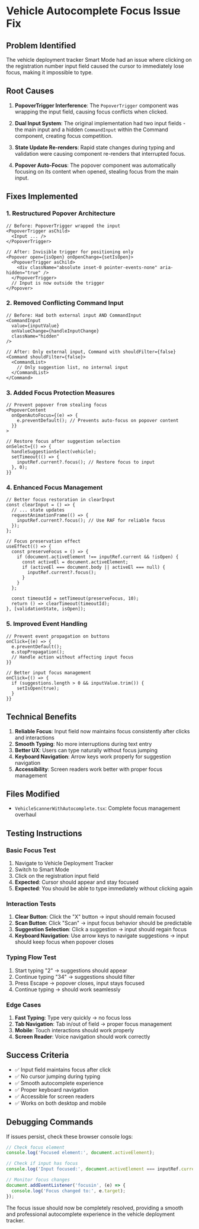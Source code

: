 # Vehicle Autocomplete Focus Issue Fix

## Problem Identified

The vehicle deployment tracker Smart Mode had an issue where clicking on the registration number input field caused the cursor to immediately lose focus, making it impossible to type.

## Root Causes

1. **PopoverTrigger Interference**: The `PopoverTrigger` component was wrapping the input field, causing focus conflicts when clicked.

2. **Dual Input System**: The original implementation had two input fields - the main input and a hidden `CommandInput` within the Command component, creating focus competition.

3. **State Update Re-renders**: Rapid state changes during typing and validation were causing component re-renders that interrupted focus.

4. **Popover Auto-Focus**: The popover component was automatically focusing on its content when opened, stealing focus from the main input.

## Fixes Implemented

### 1. Restructured Popover Architecture
```tsx
// Before: PopoverTrigger wrapped the input
<PopoverTrigger asChild>
  <Input ... />
</PopoverTrigger>

// After: Invisible trigger for positioning only
<Popover open={isOpen} onOpenChange={setIsOpen}>
  <PopoverTrigger asChild>
    <div className="absolute inset-0 pointer-events-none" aria-hidden="true" />
  </PopoverTrigger>
  // Input is now outside the trigger
</Popover>
```

### 2. Removed Conflicting Command Input
```tsx
// Before: Had both external input AND CommandInput
<CommandInput 
  value={inputValue}
  onValueChange={handleInputChange}
  className="hidden"
/>

// After: Only external input, Command with shouldFilter={false}
<Command shouldFilter={false}>
  <CommandList>
    // Only suggestion list, no internal input
  </CommandList>
</Command>
```

### 3. Added Focus Protection Measures
```tsx
// Prevent popover from stealing focus
<PopoverContent 
  onOpenAutoFocus={(e) => {
    e.preventDefault(); // Prevents auto-focus on popover content
  }}
>

// Restore focus after suggestion selection
onSelect={() => {
  handleSuggestionSelect(vehicle);
  setTimeout(() => {
    inputRef.current?.focus(); // Restore focus to input
  }, 0);
}}
```

### 4. Enhanced Focus Management
```tsx
// Better focus restoration in clearInput
const clearInput = () => {
  // ... state updates
  requestAnimationFrame(() => {
    inputRef.current?.focus(); // Use RAF for reliable focus
  });
};

// Focus preservation effect
useEffect(() => {
  const preserveFocus = () => {
    if (document.activeElement !== inputRef.current && !isOpen) {
      const activeEl = document.activeElement;
      if (activeEl === document.body || activeEl === null) {
        inputRef.current?.focus();
      }
    }
  };
  
  const timeoutId = setTimeout(preserveFocus, 10);
  return () => clearTimeout(timeoutId);
}, [validationState, isOpen]);
```

### 5. Improved Event Handling
```tsx
// Prevent event propagation on buttons
onClick={(e) => {
  e.preventDefault();
  e.stopPropagation();
  // Handle action without affecting input focus
}}

// Better input focus management
onClick={() => {
  if (suggestions.length > 0 && inputValue.trim()) {
    setIsOpen(true);
  }
}}
```

## Technical Benefits

1. **Reliable Focus**: Input field now maintains focus consistently after clicks and interactions
2. **Smooth Typing**: No more interruptions during text entry
3. **Better UX**: Users can type naturally without focus jumping
4. **Keyboard Navigation**: Arrow keys work properly for suggestion navigation
5. **Accessibility**: Screen readers work better with proper focus management

## Files Modified

- `VehicleScannerWithAutocomplete.tsx`: Complete focus management overhaul

## Testing Instructions

### Basic Focus Test
1. Navigate to Vehicle Deployment Tracker
2. Switch to Smart Mode
3. Click on the registration input field
4. **Expected**: Cursor should appear and stay focused
5. **Expected**: You should be able to type immediately without clicking again

### Interaction Tests
1. **Clear Button**: Click the "X" button → input should remain focused
2. **Scan Button**: Click "Scan" → input focus behavior should be predictable
3. **Suggestion Selection**: Click a suggestion → input should regain focus
4. **Keyboard Navigation**: Use arrow keys to navigate suggestions → input should keep focus when popover closes

### Typing Flow Test
1. Start typing "2" → suggestions should appear
2. Continue typing "34" → suggestions should filter
3. Press Escape → popover closes, input stays focused
4. Continue typing → should work seamlessly

### Edge Cases
1. **Fast Typing**: Type very quickly → no focus loss
2. **Tab Navigation**: Tab in/out of field → proper focus management
3. **Mobile**: Touch interactions should work properly
4. **Screen Reader**: Voice navigation should work correctly

## Success Criteria

- ✅ Input field maintains focus after click
- ✅ No cursor jumping during typing
- ✅ Smooth autocomplete experience
- ✅ Proper keyboard navigation
- ✅ Accessible for screen readers
- ✅ Works on both desktop and mobile

## Debugging Commands

If issues persist, check these browser console logs:

```javascript
// Check focus element
console.log('Focused element:', document.activeElement);

// Check if input has focus
console.log('Input focused:', document.activeElement === inputRef.current);

// Monitor focus changes
document.addEventListener('focusin', (e) => {
  console.log('Focus changed to:', e.target);
});
```

The focus issue should now be completely resolved, providing a smooth and professional autocomplete experience in the vehicle deployment tracker.
